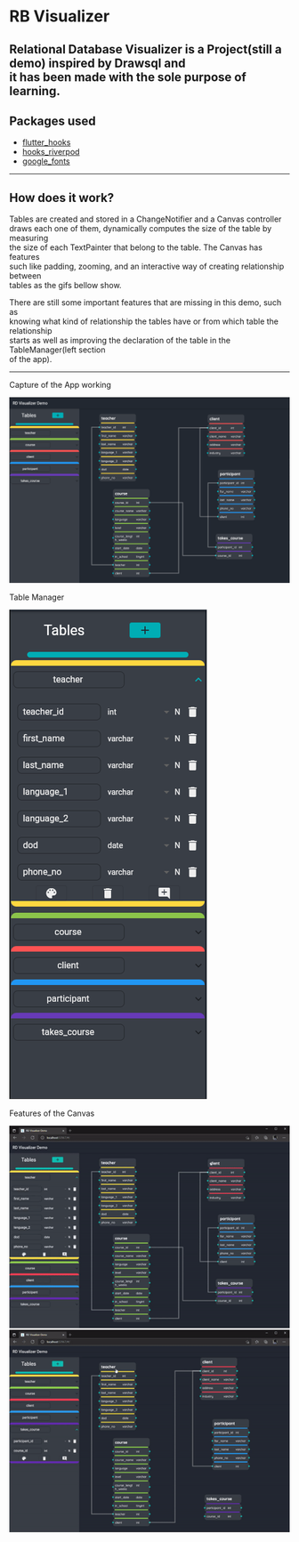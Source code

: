 # RB Visualizer

Relational Database Visualizer is a Project(still a demo) inspired by Drawsql and  
it has been made with the sole purpose of learning.
---
## Packages used
- [flutter_hooks](https://github.com/rrousselGit/flutter_hooks)
- [hooks_riverpod](https://github.com/rrousselGit/river_pod)
- [google_fonts](https://github.com/material-foundation/google-fonts-flutter/)

---
## How does it work?
Tables are created and stored in a ChangeNotifier and a Canvas controller  
draws each one of them, dynamically computes the size of the table by measuring  
the size of each TextPainter that belong to the table. The Canvas has features  
such like padding, zooming, and an interactive way of creating relationship between  
tables as the gifs bellow show.  

There are still some important features that are missing in this demo, such as  
knowing what kind of relationship the tables have or from which table the relationship  
starts as well as improving the declaration of the table in the TableManager(left section  
of the app).

---
Capture of the App working

![rdbvisualizer](https://github.com/namzug16/RD_Visualizer/blob/master/assets/rdbvisualizer.PNG)

Table Manager 

![table manager](https://github.com/namzug16/RD_Visualizer/blob/master/assets/tablemanager.PNG)

Features of the Canvas

![canvas features](https://github.com/namzug16/RD_Visualizer/blob/master/assets/rdvisualizer1.gif)
![canvas features](https://github.com/namzug16/RD_Visualizer/blob/master/assets/rdvisualizer2.gif)
